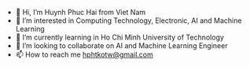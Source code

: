 - 👋 Hi, I’m Huynh Phuc Hai from Viet Nam
- 👀 I’m interested in Computing Technology, Electronic, AI and Machine Learning
- 🌱 I’m currently learning in Ho Chi Minh University of Technology
- 💞️ I’m looking to collaborate on AI and Machine Learning Engineer  
- 📫 How to reach me hphtkotw@gmail.com

<!---
PhucHaiGG/PhucHaiGG is a ✨ special ✨ repository because its `README.md` (this file) appears on your GitHub profile.
You can click the Preview link to take a look at your changes.
--->

